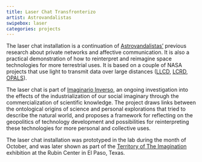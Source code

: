 ```yaml
---
title: Laser Chat Transfronterizo
artist: Astrovandalistas
swipebox: laser
categories: projects
---
```

The laser chat installation is a continuation of [Astrovandalistas&#8217;](http://www.astrovandalistas.cc/) previous research about private networks and affective communication. It is also a practical demonstration of how to reinterpret and reimagine space technologies for more terrestrial uses. It is based on a couple of NASA projects that use light to transmit data over large distances ([LLCD](http://esc.gsfc.nasa.gov/267/271.html), [LCRD](http://esc.gsfc.nasa.gov/267/LCRD.html), [OPALS](http://phaeton.jpl.nasa.gov/external/projects/optical.cfm)).

The laser chat is part of [Imaginario Inverso](http://astrovandalistas.cc/inverso/), an ongoing investigation into the effects of the industrialization of our social imaginary through the commercialization of scientific knowledge. The project draws links between the ontological origins of science and personal explorations that tried to describe the natural world, and proposes a framework for reflecting on the geopolitics of technology development and possibilities for reinterpreting these technologies for more personal and collective uses.

The laser chat installation was prototyped in the lab during the month of October, and was later shown as part of the [Territory of The Imagination](http://rubin.utep.edu/index.php/current1/68) exhibition at the Rubin Center in El Paso, Texas.
